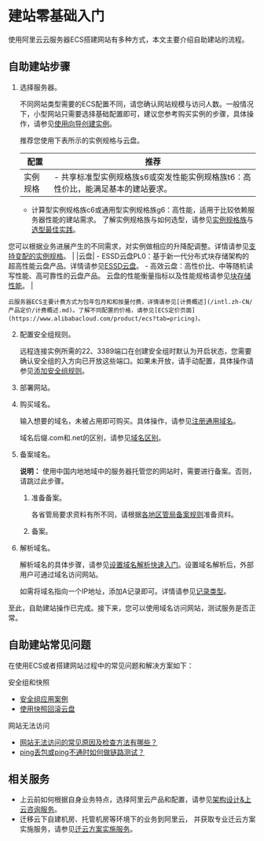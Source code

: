 # 建站零基础入门

使用阿里云云服务器ECS搭建网站有多种方式，本文主要介绍自助建站的流程。

## 自助建站步骤

1.  选择服务器。

    不同网站类型需要的ECS配置不同，请您确认网站规模与访问人数。一般情况下，小型网站只需要选择基础配置即可，建议您参考购买实例的步骤，具体操作，请参见[使用向导创建实例](/intl.zh-CN/实例/创建实例/使用向导创建实例.md)。

    推荐您使用下表所示的实例规格与云盘。

    |配置|推荐|
    |--|--|
    |实例规格|    -   共享标准型实例规格族s6或突发性能实例规格族t6：高性价比，能满足基本的建站要求。
    -   计算型实例规格族c6或通用型实例规格族g6：高性能，适用于比较依赖服务器性能的建站需求。
了解实例规格族与如何选型，请参见[实例规格族](/intl.zh-CN/实例/实例规格族.md)与[选型最佳实践](/intl.zh-CN/最佳实践/选型最佳实践.md)。

您可以根据业务进展产生的不同需求，对实例做相应的升降配调整。详情请参见[支持变配的实例规格](/intl.zh-CN/实例/升降配实例/修改实例规格/支持变配的实例规格.md)。 |
    |云盘|    -   ESSD云盘PL0：基于新一代分布式块存储架构的超高性能云盘产品。详情请参见[ESSD云盘](/intl.zh-CN/块存储/块存储介绍/ESSD云盘.md)。
    -   高效云盘：高性价比、中等随机读写性能、高可靠性的云盘产品。
云盘的性能衡量指标以及性能规格请参见[块存储性能](/intl.zh-CN/块存储/性能/块存储性能.md)。 |

    云服务器ECS主要计费方式为包年包月和和按量付费，详情请参见[计费概述](/intl.zh-CN/产品定价/计费概述.md)。了解不同配置的价格，请参见[ECS定价页面](https://www.alibabacloud.com/product/ecs?tab=pricing)。

2.  配置安全组规则。

    远程连接实例所需的22、3389端口在创建安全组时默认为开启状态，您需要确认安全组的入方向已开放这些端口。如果未开放，请手动配置，具体操作请参见[添加安全组规则](/intl.zh-CN/安全/安全组/添加安全组规则.md)。

3.  部署网站。
4.  购买域名。

    输入想要的域名，未被占用即可购买。具体操作，请参见[注册通用域名](/intl.zh-CN/域名注册/注册通用域名.md)。

    域名后缀.com和.net的区别，请参见[域名区别](/intl.zh-CN/常见问题/概念类问题/域名区别.md)。

5.  备案域名。

    **说明：** 使用中国内地地域中的服务器托管您的网站时，需要进行备案。否则，请跳过此步骤。

    1.  准备备案。

        各省管局要求资料有所不同，请根据[各地区管局备案规则]()准备资料。

    2.  备案。
6.  解析域名。

    解析域名的具体步骤，请参见[设置域名解析快速入门](https://www.alibabacloud.com/help/faq-detail/58131.htm)。设置域名解析后，外部用户可通过域名访问网站。

    如需将域名指向一个IP地址，添加A记录即可。详情请参见[记录类型](https://www.alibabacloud.com/help/faq-detail/58077.htm)。


至此，自助建站操作已完成。接下来，您可以使用域名访问网站，测试服务是否正常。

## 自助建站常见问题

在使用ECS或者搭建网站过程中的常见问题和解决方案如下：

安全组和快照

-   [安全组应用案例](/intl.zh-CN/安全/安全组/安全组应用案例.md)
-   [使用快照回滚云盘](/intl.zh-CN/快照/使用快照/使用快照回滚云盘.md)

网站无法访问

-   [网站无法访问的常见原因及检查方法有哪些？](https://www.alibabacloud.com/help/faq-detail/31710.htm?spm=a2c63.q38357.a3.1.68994b4dAUyfoq)
-   [ping丢包或ping不通时如何做链路测试？](https://www.alibabacloud.com/help/faq-detail/40573.htm)

## 相关服务

-   上云前如何根据自身业务特点，选择阿里云产品和配置，请参见[架构设计&上云咨询服务](https://www.alibabacloud.com/services/consulting/architecture?spm=a2796.208404.1107812.2.8e1068ae2GDLmg)。
-   迁移云下自建机房、托管机房等环境下的业务到阿里云， 并获取专业迁云方案实施服务，请参见[迁云方案实施服务](https://www.alibabacloud.com/services/cloudmigration?spm=a2796.208404.1107812.6.8e1068ae2GDLmg)。

